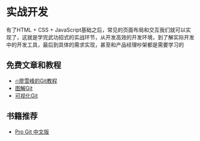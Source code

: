 # 实战开发

<!-- ['❌','✅','🔥','⭐'] -->
有了HTML + CSS + JavaScript基础之后，常见的页面布局和交互我们就可以实现了，这就是学完武功招式的实战环节，从开发高效的开发环境，到了解实际开发中的开发工具，最后到具体的需求实现，甚至和产品经理吵架都是需要学习的

<roadmap :data="[
  {title:'实战开发',download:true,x:400,y:20},
  { title:'学习目标', y:150,
    left:[
      ['开发环境'],
      ['版本控制'],
      ['常见交互实现',[
        ['表单'],
        ['表格'],
        ['css框架']
      ]],
    ],right:[
      ['和产品聊需求'],
      ['了解开发流程',[
        ['切图'],
        ['前后端交互'],
        ['npm包管理'],
        ['修bug']
      ]],
    ]
  } ,
{ title:'开发环境(Mac)', y:250,
    left:[
      ['VSCode',[-30],[
        ['Git插件'],
        ['JavaScript'],
      ]],
      ['Chrome',[
        ['Devtools'],
        ['调试代码']
      ]],
      ['item2+zsh'],
      ['Homebrew'],
      ['macbook pro'],
      ['梯子'],
    ],right:[
      ['Git',[-50],[
        ['Github'],
        ['Gitee'],
      ]],
      ['记笔记',[
        ['Notion'],
        ['语雀'],
        ['Typora'],
      ]],
      ['Node.js',[60],[
        ['❌npm'],
        ['yarn'],
        ['🔥pnpm'],
      ]],
    ]
  } ,
  { title:'实战开发',
    y:220,
    left:[
      ['切图',[-30],[
        ['PS'],
        ['sketch'],
        ['imgcook'],
        ['设计稿还原'],
      ]],
      ['需求讨论'],
      ['常见交互实现',[30],[
        ['登录注册'],
        ['表格'],
        ['增删改查'],
      ]],
    ],
    right:[
      ['工作技能',[
        ['代码复用'],
        ['npm包管理'],
        ['Git管理代码'],
        ['和产品经理吵架'],
        ['协同工作'],
      ]],
    ]
  } ,
  { title:'书籍推荐', y:160,
    left:[
      ['Pro Git'],
      ['人人都是产品经理',[0,-30,150]],
    ],right:[
      ['程序员健康指南'],
      ['莫生气'],
    ]
  } ,
  { title:'合格的前端工程师',
  } 
]" />


## 免费文章和教程
* [🔥廖雪峰的Git教程](https://www.liaoxuefeng.com/wiki/896043488029600)
* [图解Git](http://marklodato.github.io/visual-git-guide/index-zh-cn.html)
* [可视化Git](https://learngitbranching.js.org/?demo=&locale=zh_CN)
## 书籍推荐

* [Pro Git 中文版](https://gitee.com/progit/)


<!-- ## 免费视频
::: warning @todo
B站录制
::: -->
